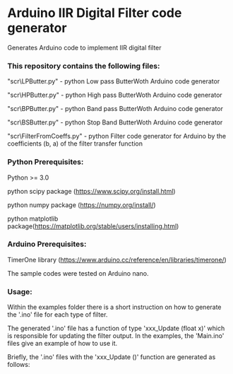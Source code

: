 # Arduino IIR Digital Filter code generator

Generates Arduino code to implement IIR digital filter 

### This repository contains the following files:

"scr\LPButter.py" - python Low pass ButterWoth Arduino code generator
 
"scr\HPButter.py" - python High pass ButterWoth Arduino code generator
 
"scr\BPButter.py" - python Band pass ButterWoth Arduino code generator
 
"scr\BSButter.py" - python Stop Band ButterWoth Arduino code generator
 
"scr\FilterFromCoeffs.py" - python Filter code generator for Arduino by the coefficients (b, a) of the filter transfer function  
 
### Python Prerequisites:

Python >= 3.0
 
python scipy package (https://www.scipy.org/install.html)
 
python numpy package (https://numpy.org/install/)
 
python matplotlib package(https://matplotlib.org/stable/users/installing.html)
 
### Arduino Prerequisites:

TimerOne library (https://www.arduino.cc/reference/en/libraries/timerone/)

The sample codes were tested on Arduino nano.

### Usage:

Within the examples folder there is a short instruction on how to generate the '.ino' file for each type of filter. 

The generated '.ino' file has a function of type 'xxx_Update (float x)' which is responsible for updating the filter output. In the examples, the 'Main.ino' files give an example of how to use it. 

Briefly, the '.ino' files with the 'xxx_Update ()' function are generated as follows: 
